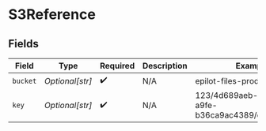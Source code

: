 # S3Reference


## Fields

| Field                                                 | Type                                                  | Required                                              | Description                                           | Example                                               |
| ----------------------------------------------------- | ----------------------------------------------------- | ----------------------------------------------------- | ----------------------------------------------------- | ----------------------------------------------------- |
| `bucket`                                              | *Optional[str]*                                       | :heavy_check_mark:                                    | N/A                                                   | epilot-files-prod                                     |
| `key`                                                 | *Optional[str]*                                       | :heavy_check_mark:                                    | N/A                                                   | 123/4d689aeb-1497-4410-a9fe-b36ca9ac4389/document.pdf |